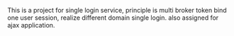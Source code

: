 This is a project for single login service, principle is multi broker token bind one user session, 
realize different domain single login. also assigned for ajax application.
